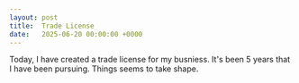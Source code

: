 ```yaml
---
layout: post
title:  Trade License
date:   2025-06-20 00:00:00 +0000
---
```


Today, I have created a trade license for my busniess. It's been 5 years that I have been pursuing. Things seems to take shape.
